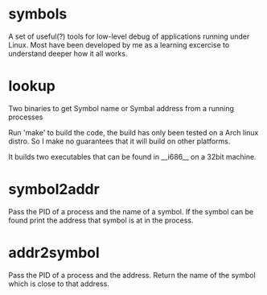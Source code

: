 symbols
========

A set of useful(?) tools for low-level debug of applications running under
Linux. Most have been developed by me as a learning excercise to
understand deeper how it all works.


lookup
======

Two binaries to get Symbol name or Symbal address from a running processes

Run 'make' to build the code, the build has only been tested on
a Arch linux distro. So I make no guarantees that it
will build on other platforms.

It builds two executables that can be found in \_\_i686\_\_ on
a 32bit machine.

symbol2addr
===========

Pass the PID of a process and the name of a symbol. If the symbol can
be found print the address that symbol is at in the process.

addr2symbol
===========

Pass the PID of a process and the address. Return the name of the symbol
which is close to that address.

